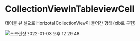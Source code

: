 # CollectionViewInTableviewCell

테이블 뷰 셀으로 Horizotal CollectionView이 들어간 형태 (xib로 구현)

![스크린샷 2022-01-03 오후 12 29 48](https://user-images.githubusercontent.com/37135479/147897882-bd1016c5-d420-4f25-9299-70895cece8ad.png)
